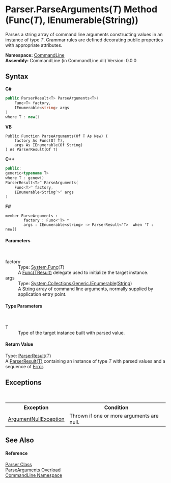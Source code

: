 # Parser.ParseArguments(*T*) Method (Func(*T*), IEnumerable(String))
 

Parses a string array of command line arguments constructing values in an instance of type *T*. Grammar rules are defined decorating public properties with appropriate attributes.

**Namespace:**&nbsp;<a href="N_CommandLine">CommandLine</a><br />**Assembly:**&nbsp;CommandLine (in CommandLine.dll) Version: 0.0.0

## Syntax

**C#**<br />
``` C#
public ParserResult<T> ParseArguments<T>(
	Func<T> factory,
	IEnumerable<string> args
)
where T : new()

```

**VB**<br />
``` VB
Public Function ParseArguments(Of T As New) ( 
	factory As Func(Of T),
	args As IEnumerable(Of String)
) As ParserResult(Of T)
```

**C++**<br />
``` C++
public:
generic<typename T>
where T : gcnew()
ParserResult<T>^ ParseArguments(
	Func<T>^ factory, 
	IEnumerable<String^>^ args
)
```

**F#**<br />
``` F#
member ParseArguments : 
        factory : Func<'T> * 
        args : IEnumerable<string> -> ParserResult<'T>  when 'T : new()

```


#### Parameters
&nbsp;<dl><dt>factory</dt><dd>Type: <a href="https://docs.microsoft.com/dotnet/api/system.func-1" target="_blank">System.Func</a>(*T*)<br />A <a href="https://docs.microsoft.com/dotnet/api/system.func-1" target="_blank">Func(TResult)</a> delegate used to initialize the target instance.</dd><dt>args</dt><dd>Type: <a href="https://docs.microsoft.com/dotnet/api/system.collections.generic.ienumerable-1" target="_blank">System.Collections.Generic.IEnumerable</a>(<a href="https://docs.microsoft.com/dotnet/api/system.string" target="_blank">String</a>)<br />A <a href="https://docs.microsoft.com/dotnet/api/system.string" target="_blank">String</a> array of command line arguments, normally supplied by application entry point.</dd></dl>

#### Type Parameters
&nbsp;<dl><dt>T</dt><dd>Type of the target instance built with parsed value.</dd></dl>

#### Return Value
Type: <a href="T_CommandLine_ParserResult_1">ParserResult</a>(*T*)<br />A <a href="T_CommandLine_ParserResult_1">ParserResult(T)</a> containing an instance of type *T* with parsed values and a sequence of <a href="T_CommandLine_Error">Error</a>.

## Exceptions
&nbsp;<table><tr><th>Exception</th><th>Condition</th></tr><tr><td><a href="https://docs.microsoft.com/dotnet/api/system.argumentnullexception" target="_blank">ArgumentNullException</a></td><td>Thrown if one or more arguments are null.</td></tr></table>

## See Also


#### Reference
<a href="T_CommandLine_Parser">Parser Class</a><br /><a href="Overload_CommandLine_Parser_ParseArguments">ParseArguments Overload</a><br /><a href="N_CommandLine">CommandLine Namespace</a><br />
